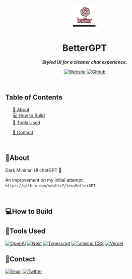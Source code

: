 <div align="center">
    <img src="https://raw.githubusercontent.com/vdutts7/dump/main/assets/bettergpt-logo.png " alt="Logo" width="80" height="80">
    <h1 align="center">
        BetterGPT
    </h1>
    <p align="center"> 
        <i><b>Styled UI for a cleaner chat experience.</b></i>
        <br /> 
    </p>

[![Website][website]][website-url]
[![Github][github]][github-url]

 </div>

<br/>

## Table of Contents

  <ol>
    <a href="#about">📝 About</a><br/>
    <a href="#how-to-build">💻 How to Build</a><br/>
    <a href="#tools-used">🔧 Tools Used</a>
        <ul>
        </ul>
    <a href="#contact">👤 Contact</a>
  </ol>

<br/>

## 📝About

Dark Minimal UI chatGPT 🌹

An improvement on my initial attempt: `https://github.com/vdutts7/lessBetterGPT`

<br/>

## 💻How to Build

## 🔧Tools Used

[![OpenAI][openai]][openai-url]
[![Next][next]][next-url]
[![Typescript][typescript]][typescript-url]
[![Tailwind CSS][tailwindcss]][tailwindcss-url]
[![Vercel][vercel]][vercel-url]

## 👤Contact

[![Email][email]][email-url]
[![Twitter][twitter]][twitter-url]

<!-- MARKDOWN LINKS & IMAGES -->
<!-- https://www.markdownguide.org/basic-syntax/#reference-style-links -->

[next]: https://img.shields.io/badge/next.js-000000?style=for-the-badge&logo=nextdotjs&logoColor=white
[next-url]: https://nextjs.org/
[tailwindcss]: https://img.shields.io/badge/Tailwind_CSS-38B2AC?style=for-the-badge&logo=tailwind-css&logoColor=skyblue&color=0A192F
[tailwindcss-url]: https://tailwindcss.com/
[openai]: https://img.shields.io/badge/OpenAI_GPT--3/3.5-0058A0?style=for-the-badge&logo=openai&logoColor=white&color=4aa481
[openai-url]: https://openai.com/
[typescript]: https://img.shields.io/badge/TypeScript-007ACC?style=for-the-badge&logo=typescript&logoColor=white
[typescript-url]: https://www.typescriptlang.org/
[vercel]: https://img.shields.io/badge/Vercel-FFFFFF?style=for-the-badge&logo=Vercel&logoColor=white&color=black
[vercel-url]: https://Vercel.com/
[website]: https://img.shields.io/badge/🔗Website-7f18ff?style=for-the-badge
[website-url]: https://a-better-gpt.vercel.app/
[github]: https://img.shields.io/badge/💻Github-000000?style=for-the-badge
[github-url]: https://github.com/vdutts7/betterGPT/
[email]: https://img.shields.io/badge/me@vd7.io-FFCA28?style=for-the-badge&logo=Gmail&logoColor=00bbff&color=black
[email-url]: #
[twitter]: https://img.shields.io/badge/Twitter-FFCA28?style=for-the-badge&logo=Twitter&logoColor=00bbff&color=black
[twitter-url]: https://twitter.com/vdutts7/
